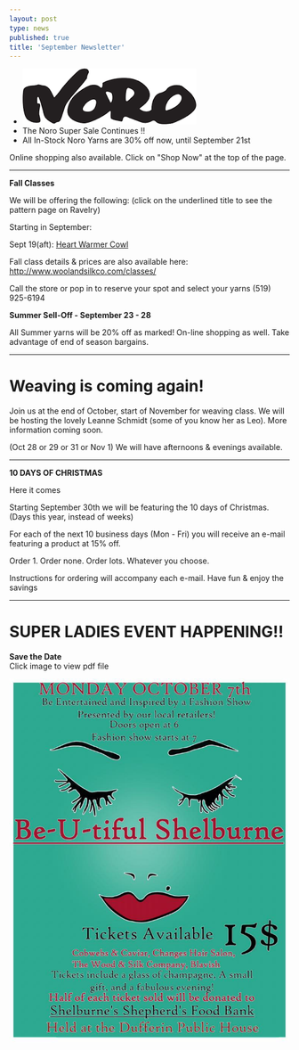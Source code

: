 ```yaml
---
layout: post
type: news
published: true
title: 'September Newsletter'
---
```


- <img src="/img/noro.png" /><br />
- The Noro Super Sale Continues !!
- All In-Stock Noro Yarns are 30% off now, until September 21st

Online shopping also available. Click on "Shop Now" at the top of the page.
<hr />
<strong>Fall Classes</strong>
 
We will be offering the following: (click on the underlined title to see the pattern page on Ravelry) 

Starting in September:

Sept 19(aft): <a href="https://www.ravelry.com/patterns/library/heart-warmer-7?utm_source=Newsletter&utm_campaign=29cb6b76e4-EMAIL_CAMPAIGN_2019_09_13_07_45&utm_medium=email&utm_term=0_ac1bab3c4e-29cb6b76e4-328893825&mc_cid=29cb6b76e4&mc_eid=5dbcc3b01d">Heart Warmer Cowl</a>

Fall class details & prices are also available here: <a href="http://www.woolandsilkco.com/classes/">http://www.woolandsilkco.com/classes/</a>

Call the store or pop in to reserve your spot and select your yarns (519) 925-6194

<strong>Summer Sell-Off - September 23 - 28  </strong>

All Summer yarns will be 20% off as marked! On-line shopping as well. Take advantage of end of season bargains.
<hr />
<h1>Weaving is coming again!</h1>

Join us at the end of October, start of November for weaving class. We will be hosting the lovely Leanne Schmidt (some of you know her as Leo). More information coming soon. 

(Oct 28 or 29 or 31 or Nov 1) We will have afternoons & evenings available.

<hr />

<strong>10 DAYS OF CHRISTMAS</strong>

Here it comes

Starting September 30th we will be featuring the 10 days of Christmas. (Days this year, instead of weeks)

For each of the next 10 business days (Mon - Fri) you will receive an e-mail featuring a product at 15% off.

Order 1. Order none. Order lots. Whatever you choose.

Instructions for ordering will accompany each e-mail. Have fun & enjoy the savings
<hr />
<h1>SUPER LADIES EVENT HAPPENING!!</h1>

<strong>Save the Date</strong><br />Click image to view pdf file

<a href="/img/savethedate.pdf"><img src="/img/savethedate.jpg" /></a>
